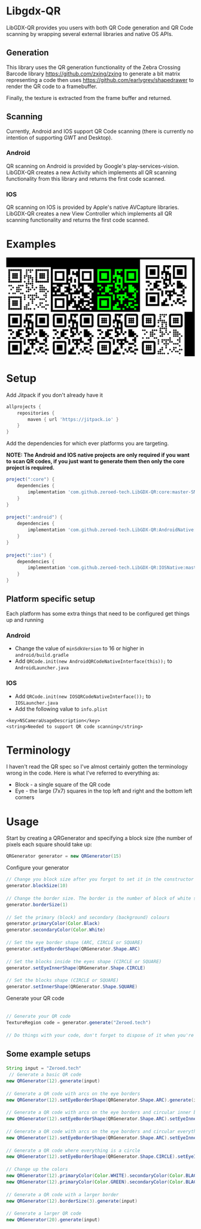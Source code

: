 # Libgdx-QR

LibGDX-QR provides you users with both QR Code generation and QR Code scanning by wrapping several external libraries and native OS APIs.

## Generation
This library uses the QR generation functionality of the Zebra Crossing Barcode library https://github.com/zxing/zxing to generate a bit matrix representing a code then uses https://github.com/earlygrey/shapedrawer to render the QR code to a framebuffer.

Finally, the texture is extracted from the frame buffer and returned.

## Scanning
Currently, Android and IOS support QR Code scanning (there is currently no intention of supporting GWT and Desktop).

### Android
QR scanning on Android is provided by Google's play-services-vision. LibGDX-QR creates a new Activity which implements all QR scanning functionality from this library and returns the first code scanned.

### IOS
QR scanning on IOS is provided by Apple's native AVCapture libraries. LibGDX-QR creates a new View Controller which implements all QR scanning functionality and returns the first code scanned.


# Examples
![Example](https://github.com/zeroed-tech/libgdx-QR/raw/master/Example.png)

# Setup
Add Jitpack if you don't already have it
```groovy
allprojects {
    repositories {
        maven { url 'https://jitpack.io' }
    }
}
``` 
Add the dependencies for which ever platforms you are targeting.

**NOTE: The Android and IOS native projects are only required if you want to scan QR codes, if you just want to generate them then only the core project is required.** 
```groovy
project(":core") {
    dependencies {
        implementation 'com.github.zeroed-tech.LibGDX-QR:core:master-SNAPSHOT'
    }
}

project(":android") {
    dependencies {
        implementation 'com.github.zeroed-tech.LibGDX-QR:AndroidNative:master-SNAPSHOT'
    }
}

project(":ios") {
    dependencies {
        implementation 'com.github.zeroed-tech.LibGDX-QR:IOSNative:master-SNAPSHOT'
    }
}
```
## Platform specific setup
Each platform has some extra things that need to be configured get things up and running

### Android
* Change the value of `minSdkVersion` to 16 or higher in `android/build.gradle`
* Add `QRCode.init(new AndroidQRCodeNativeInterface(this));` to `AndroidLauncher.java`

### IOS
* Add `QRCode.init(new IOSQRCodeNativeInterface());` to `IOSLauncher.java`
* Add the following value to `info.plist`
```
<key>NSCameraUsageDescription</key>
<string>Needed to support QR code scanning</string>
```


# Terminology
I haven't read the QR spec so I've almost certainly gotten the terminology wrong in the code. Here is what I've referred to everything as:

* Block - a single square of the QR code
* Eye - the large (7x7) squares in the top left and right and the bottom left corners 

# Usage
Start by creating a QRGenerator and specifying a block size (the number of pixels each square should take up:
```java
QRGenerator generator = new QRGenerator(15)
```

Configure your generator
```java
// Change you block size after you forgot to set it in the constructor
generator.blockSize(10)

// Change the border size. The border is the number of block of white space should be placed around your QR code (0-1 is usually enough)
generator.borderSize(1)

// Set the primary (block) and secondary (background) colours
generator.primaryColor(Color.Black)
generator.secondaryColor(Color.White)

// Set the eye border shape (ARC, CIRCLE or SQUARE)
generator.setEyeBorderShape(QRGenerator.Shape.ARC)

// Set the blocks inside the eyes shape (CIRCLE or SQUARE)
generator.setEyeInnerShape(QRGenerator.Shape.CIRCLE)

// Set the blocks shape (CIRCLE or SQUARE)
generator.setInnerShape(QRGenerator.Shape.SQUARE)
```

Generate your QR code
```java

// Generate your QR code
TextureRegion code = generator.generate("Zeroed.tech")

// Do things with your code, don't forget to dispose of it when you're done
```

## Some example setups
```java
String input = "Zeroed.tech"
 // Generate a basic QR code
new QRGenerator(12).generate(input)

// Generate a QR code with arcs on the eye borders
new QRGenerator(12).setEyeBorderShape(QRGenerator.Shape.ARC).generate(input)

// Generate a QR code with arcs on the eye borders and circular inner bits
new QRGenerator(12).setEyeBorderShape(QRGenerator.Shape.ARC).setEyeInnerShape(QRGenerator.Shape.CIRCLE).generate(input)

// Generate a QR code with arcs on the eye borders and circular everything else
new QRGenerator(12).setEyeBorderShape(QRGenerator.Shape.ARC).setEyeInnerShape(QRGenerator.Shape.CIRCLE).setInnerShape(QRGenerator.Shape.CIRCLE).generate(input)

// Generate a QR code where everything is a circle
new QRGenerator(12).setEyeBorderShape(QRGenerator.Shape.CIRCLE).setEyeInnerShape(QRGenerator.Shape.CIRCLE).setInnerShape(QRGenerator.Shape.CIRCLE).generate(input)

// Change up the colors
new QRGenerator(12).primaryColor(Color.WHITE).secondaryColor(Color.BLACK).generate(input)
new QRGenerator(12).primaryColor(Color.GREEN).secondaryColor(Color.BLACK).generate(input)

// Generate a QR code with a larger border
new QRGenerator(12).borderSize(3).generate(input)

// Generate a larger QR code
new QRGenerator(20).generate(input)
```